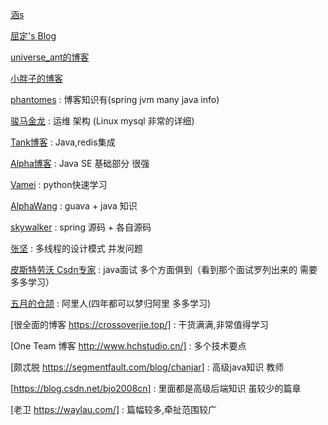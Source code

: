 
[涵s](http://www.cnblogs.com/han-1034683568)

[屈定's Blog](https://mrdear.cn/)

[universe_ant的博客](https://blog.csdn.net/universe_ant)

[小胖子的博客](https://blog.csdn.net/ying_xu)

[phantomes](https://blog.csdn.net/phantomes)   :  博客知识有(spring jvm many java info)

[骏马金龙](https://www.cnblogs.com/f-ck-need-u/)  :  运维 架构 (Linux mysql  非常的详细)

[Tank博客](http://www.cnblogs.com/tankaixiong/)  :  Java,redis集成

[Alpha博客](https://blog.csdn.net/vking_wang)  :  Java SE 基础部分 很强

[Vamei](http://www.cnblogs.com/vamei/) :  python快速学习

[AlphaWang](https://blog.csdn.net/vking_wang)  :  guava +  java 知识
 
[skywalker](https://github.com/seaswalker)  :  spring 源码 + 各自源码

[张坚](https://www.cnblogs.com/jianzh5/)  : 多线程的设计模式 并发问题

[皮斯特劳沃 Csdn专家](https://blog.csdn.net/pistolove)  : java面试 多个方面俱到（看到那个面试罗列出来的 需要多多学习）

[五月的仓颉](https://www.cnblogs.com/xrq730/) : 阿里人(四年都可以梦归阿里 多多学习)

[很全面的博客 https://crossoverjie.top/] : 干货满满,非常值得学习

[One Team 博客  http://www.hchstudio.cn/] : 多个技术要点

[颇忒脱  https://segmentfault.com/blog/chanjar] : 高级java知识 教师
       
[https://blog.csdn.net/bjo2008cn] :  里面都是高级后端知识 虽较少的篇章   

[老卫  https://waylau.com/] : 篇幅较多,牵扯范围较广
      
      
        
       
       
